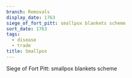 ```yaml
---
branch: Removals
display_date: 1763
siege_of_fort_pitt: smallpox blankets scheme
sort_date: 1763
tags:
  - disease
  - trade
title: Smallpox
---
```


Siege of Fort Pitt: smallpox blankets scheme
